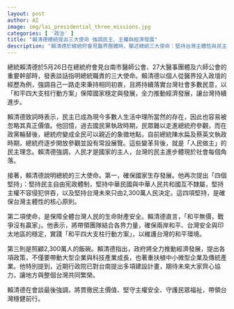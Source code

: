 ```yaml
---
layout: post
author: AI
image: img/lai_presidential_three_missions.jpg
categories: [ '政治' ]
title: "賴清德總統提出三大使命 強調民主、主權與經濟發展"
description: "賴清德於總統府會見醫界團體時，闡述總統三大使命：堅持台灣主體性與民主價值、確保人民安全與和平發展，以及全力推動經濟成長與民生福祉，呼籲社會各界共同協力讓台灣持續進步。"
---
```

總統賴清德於5月26日在總統府會見台南市醫師公會、27大醫事團體及六師公會的重要幹部時，發表談話指明總統職責的三大使命。賴清德以個人從醫界投入政壇的經歷為例，強調自己一路走來秉持相同初衷，且將持續落實台灣社會多數民意，以「和平四大支柱行動方案」保障國家穩定與發展，全力推動經濟發展，讓台灣持續進步。

賴清德致詞時表示，民主已成為現今多數人生活中理所當然的存在，因此也容易被忽略其真正價值。他回憶，過去國民黨執政時期，民眾難以走進總統府參觀，而在政黨輪替後，總統府變成全民可以親近的象徵地點，自前總統陳水扁及蔡英文執政時期，總統府逐步開放參觀並設有常設展覽。這些變革背後，就是「人民做主」的民主理念。賴清德強調，人民才是國家的主人，台灣的民主進步體現於社會每個角落。

接著，賴清德說明總統的三大使命。第一，確保國家生存發展。他再次提出「四個堅持」：堅持民主自由宪政體制，堅持中華民國與中華人民共和國互不隸屬，堅持主權不容侵犯併吞，以及堅持台灣未來只由2,300萬人民決定。這四項堅持，是確保台灣主體性的核心原則。

第二項使命，是保障全體台灣人民的生命財產安全。賴清德直言，「和平無價，戰爭沒有贏家」。他表示，將帶領團隊結合各界力量，確保兩岸和平、台灣安全與印太地區的穩定，實踐「和平四大支柱行動方案」，以維護台灣的和平環境。

第三則是照顧2,300萬人的飯碗。賴清德指出，政府將全力推動經濟發展，提出各項政策，不僅要帶動大型企業與科技產業成長，也著重扶植中小微型企業及傳統產業。他特別提到，近期行政院已對台南提出多項建設計畫，期待未來大家齊心協力，讓地方與整個台灣共同繁榮。

賴清德在會談最後強調，將貫徹民主價值、堅守主權安全、守護民眾福祉，帶領台灣穩健前行。